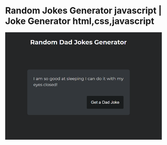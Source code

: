 # Random Jokes Generator javascript | Joke Generator html,css,javascript

<a href="https://rojansapkota.com.np/">
         <img alt="Image" src="property/Snapshot.png">
      </a>
